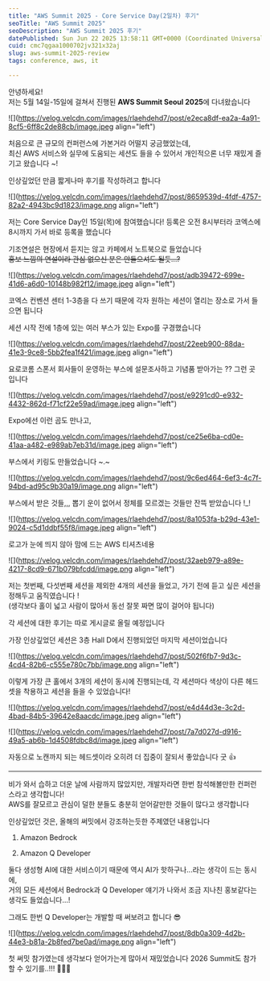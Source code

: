 ```yaml
---
title: "AWS Summit 2025 - Core Service Day(2일차) 후기"
seoTitle: "AWS Summit 2025"
seoDescription: "AWS Summit 2025 후기"
datePublished: Sun Jun 22 2025 13:58:11 GMT+0000 (Coordinated Universal Time)
cuid: cmc7qgaa1000702jv321x32aj
slug: aws-summit-2025-review
tags: conference, aws, it

---
```


안녕하세요!  
저는 5월 14일-15일에 걸쳐서 진행된 **AWS Summit Seoul 2025**에 다녀왔습니다

![](https://velog.velcdn.com/images/rlaehdehd7/post/e2eca8df-ea2a-4a91-8cf5-6ff8c2de88cb/image.jpeg align="left")

처음으로 큰 규모의 컨퍼런스에 가본거라 어떨지 궁금했었는데,  
최신 AWS 서비스와 실무에 도움되는 세션도 들을 수 있어서 개인적으론 너무 재밌게 즐기고 왔습니다 ~!

인상깊었던 만큼 짧게나마 후기를 작성하려고 합니다

![](https://velog.velcdn.com/images/rlaehdehd7/post/8659539d-4fdf-4757-82a2-4943bc9d1823/image.png align="left")

저는 Core Service Day인 15일(목)에 참여했습니다! 등록은 오전 8시부터라 코엑스에 8시까지 가서 바로 등록을 했습니다

기조연설은 현장에서 듣지는 않고 카페에서 노트북으로 들었습니다  
<s>홍보 느낌의 연설이라 관심 없으신 분은 안들으셔도 될듯...?</s>

![](https://velog.velcdn.com/images/rlaehdehd7/post/adb39472-699e-41d6-a6d0-10148b982f12/image.jpeg align="left")

코엑스 컨벤션 센터 1-3층을 다 쓰기 때문에 각자 원하는 세션이 열리는 장소로 가서 들으면 됩니다

세션 시작 전에 1층에 있는 여러 부스가 있는 Expo를 구경했습니다

![](https://velog.velcdn.com/images/rlaehdehd7/post/22eeb900-88da-41e3-9ce8-5bb2fea1f421/image.jpeg align="left")

요로코롬 스폰서 회사들이 운영하는 부스에 설문조사하고 기념품 받아가는 ?? 그런 곳입니다

![](https://velog.velcdn.com/images/rlaehdehd7/post/e9291cd0-e932-4432-862d-f71cf22e59ad/image.jpeg align="left")

Expo에선 이런 곰도 만나고,

![](https://velog.velcdn.com/images/rlaehdehd7/post/ce25e6ba-cd0e-41aa-a482-e989ab7eb31d/image.jpeg align="left")

부스에서 키링도 만들었습니다 ~.~

![](https://velog.velcdn.com/images/rlaehdehd7/post/9c6ed464-6ef3-4c7f-94bd-ad95c9b30a19/image.png align="left")

부스에서 받은 것들,,, 뽑기 운이 없어서 정체를 모르겠는 것들만 잔뜩 받았습니다 !\_!

![](https://velog.velcdn.com/images/rlaehdehd7/post/8a1053fa-b29d-43e1-9024-c5d1ddbf55f8/image.jpeg align="left")

로고가 눈에 띄지 않아 맘에 드는 AWS 티셔츠네용

![](https://velog.velcdn.com/images/rlaehdehd7/post/32aeb979-a89e-4217-8cd9-671b079bfcdd/image.png align="left")

저는 첫번째, 다섯번째 세션을 제외한 4개의 세션을 들었고, 가기 전에 듣고 싶은 세션을 정해두고 움직였습니다 !  
(생각보다 홀이 넓고 사람이 많아서 동선 잘못 짜면 많이 걸어야 됩니다)

각 세션에 대한 후기는 따로 게시글로 올릴 예정입니다

가장 인상깊었던 세션은 3층 Hall D에서 진행되었던 마지막 세션이었습니다

![](https://velog.velcdn.com/images/rlaehdehd7/post/502f6fb7-9d3c-4cd4-82b6-c555e780c7bb/image.png align="left")

이렇게 가장 큰 홀에서 3개의 세션이 동시에 진행되는데, 각 세션마다 색상이 다른 헤드셋을 착용하고 세션을 들을 수 있었습니다!

![](https://velog.velcdn.com/images/rlaehdehd7/post/e4d44d3e-3c2d-4bad-84b5-39642e8aacdc/image.jpeg align="left")

![](https://velog.velcdn.com/images/rlaehdehd7/post/7a7d027d-d916-49a5-ab6b-1d4508fdbc8d/image.jpeg align="left")

자동으로 노캔까지 되는 헤드셋이라 오히려 더 집중이 잘되서 좋았습니다 굿 👍

---

비가 와서 습하고 더운 날에 사람까지 많았지만, 개발자라면 한번 참석해볼만한 컨퍼런스라고 생각합니다!  
AWS를 잘모르고 관심이 덜한 분들도 충분히 얻어갈만한 것들이 많다고 생각합니다

인상깊었던 것은, 올해의 써밋에서 강조하는듯한 주제였던 내용입니다

1. Amazon Bedrock
    
2. Amazon Q Developer
    

둘다 생성형 AI에 대한 서비스이기 때문에 역시 AI가 핫하구나...라는 생각이 드는 동시에,  
거의 모든 세션에서 Bedrock과 Q Developer 얘기가 나와서 조금 지나친 홍보같다는 생각도 들었습니다...!

그래도 한번 Q Developer는 개발할 때 써보려고 합니다 😎

![](https://velog.velcdn.com/images/rlaehdehd7/post/8db0a309-4d2b-44e3-b81a-2b8fed7be0ad/image.png align="left")

첫 써밋 참가였는데 생각보다 얻어가는게 많아서 재밌었습니다 2026 Summit도 참가할 수 있기를..!!! 👋👋👋